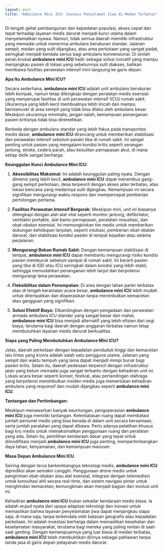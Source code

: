 ```yaml
---
layout: post
title: "Ambulance Mini ICU: Inovasi Penyelamat Jiwa di Medan Terbatas"
---
```


Di tengah geliat pembangunan dan kepadatan populasi, akses cepat dan tepat terhadap layanan medis darurat menjadi kunci utama dalam menyelamatkan nyawa. Namun, tidak semua daerah memiliki infrastruktur yang memadai untuk menerima ambulans berukuran standar. Jalanan sempit, medan yang sulit dijangkau, atau area perkotaan yang sangat padat, seringkali menjadi kendala serius bagi ambulans konvensional. Di sinilah peran krusial **ambulance mini ICU** hadir sebagai solusi inovatif yang mampu menjangkau pasien di lokasi yang sebelumnya sulit diakses, bahkan membawa fasilitas perawatan intensif mini langsung ke garis depan.

**Apa Itu Ambulance Mini ICU?**

Secara sederhana, **ambulance mini ICU** adalah unit ambulans berukuran lebih kompak, namun tetap dilengkapi dengan peralatan medis esensial yang menyerupai fasilitas di unit perawatan intensif (ICU) rumah sakit. Ukurannya yang lebih kecil membuatnya lebih lincah dan mampu bermanuver di area sempit yang tidak bisa dilalui oleh ambulans besar. Meskipun ukurannya minimalis, jangan salah, kemampuan penanganan pasien kritisnya tidak bisa diremehkan.

Berbeda dengan ambulans standar yang lebih fokus pada transportasi medis dasar, **ambulance mini ICU** dirancang untuk memberikan stabilisasi dan perawatan intensif *sebelum* pasien tiba di rumah sakit. Ini sangat penting untuk pasien yang mengalami kondisi kritis seperti serangan jantung, stroke, cedera parah, atau kesulitan pernapasan akut, di mana setiap detik sangat berharga.

**Keunggulan Kunci Ambulance Mini ICU:**

1.  **Aksesibilitas Maksimal:** Ini adalah keunggulan paling nyata. Dengan dimensi yang lebih kecil, **ambulance mini ICU** dapat menembus gang-gang sempit perkotaan, desa terpencil dengan akses jalan terbatas, atau lokasi bencana yang medannya sulit dijangkau. Kemampuan ini secara signifikan mengurangi waktu respons dan mempercepat pemberian pertolongan pertama.

2.  **Fasilitas Perawatan Intensif Bergerak:** Meskipun mini, unit ini biasanya dilengkapi dengan alat-alat vital seperti monitor jantung, defibrilator, ventilator portable, alat bantu pernapasan, peralatan resusitasi, dan obat-obatan esensial. Ini memungkinkan tim medis untuk memberikan dukungan kehidupan lanjutan, seperti intubasi, pemberian obat-obatan darurat, dan stabilisasi kondisi pasien di tempat kejadian atau selama perjalanan.

3.  **Mengurangi Beban Rumah Sakit:** Dengan kemampuan stabilisasi di tempat, **ambulance mini ICU** dapat membantu mengurangi risiko kondisi pasien memburuk sebelum sampai di rumah sakit. Ini berarti pasien yang tiba di IGD atau ICU seringkali dalam kondisi yang lebih stabil, sehingga memudahkan penanganan lebih lanjut dan berpotensi mengurangi lama perawatan.

4.  **Fleksibilitas dalam Penempatan:** Di area dengan lahan parkir terbatas atau di tengah keramaian acara besar, **ambulance mini ICU** lebih mudah untuk ditempatkan dan dioperasikan tanpa menimbulkan kemacetan atau gangguan yang signifikan.

5.  **Solusi Efektif Biaya:** Dibandingkan dengan pengadaan dan perawatan armada ambulans ICU standar yang sangat besar dan mahal, **ambulance mini ICU** bisa menjadi alternatif yang lebih efisien dari segi biaya, terutama bagi daerah dengan anggaran terbatas namun tetap membutuhkan layanan medis darurat berkualitas.

**Siapa yang Paling Membutuhkan Ambulance Mini ICU?**

Jelas, daerah perkotaan dengan kepadatan penduduk tinggi dan kemacetan lalu lintas yang kronis adalah salah satu pengguna utama. Jalanan yang sempit dan waktu tempuh yang lama dapat menjadi mimpi buruk bagi pasien kritis. Selain itu, daerah pedesaan terpencil dengan infrastruktur jalan yang belum memadai juga sangat terbantu dengan kehadiran unit ini. Lokasi acara besar seperti konser, festival, atau pertandingan olahraga yang berpotensi menimbulkan insiden medis juga memerlukan kehadiran ambulans yang responsif dan mudah dijangkau seperti **ambulance mini ICU**.

**Tantangan dan Pertimbangan:**

Meskipun menawarkan banyak keuntungan, pengoperasian **ambulance mini ICU** juga memiliki tantangan. Keterbatasan ruang dapat membatasi jumlah personel medis yang bisa berada di dalam unit secara bersamaan, serta jumlah peralatan yang dapat dibawa. Perlu adanya pelatihan khusus bagi kru medis untuk memaksimalkan penggunaan ruang dan peralatan yang ada. Selain itu, pemilihan kendaraan dasar yang tepat untuk dimodifikasi menjadi **ambulance mini ICU** juga penting, mempertimbangkan daya tahan, kenyamanan, dan kemampuan manuver.

**Masa Depan Ambulance Mini ICU**

Seiring dengan terus berkembangnya teknologi medis, **ambulance mini ICU** diprediksi akan semakin canggih. Penggunaan drone medis untuk pengiriman obat-obatan atau alat esensial, integrasi dengan telemedisin untuk konsultasi ahli secara real-time, dan sistem navigasi pintar untuk menghindari kemacetan, kemungkinan akan menjadi bagian dari evolusi unit ini.

Kehadiran **ambulance mini ICU** bukan sekadar kendaraan medis biasa. Ia adalah wujud nyata dari upaya adaptasi teknologi dan inovasi untuk memastikan bahwa layanan penyelamatan jiwa dapat menjangkau siapa saja, di mana saja, tanpa terkendala oleh batasan geografis atau kepadatan perkotaan. Ini adalah investasi berharga dalam memastikan kesehatan dan keselamatan masyarakat, terutama bagi mereka yang paling rentan di saat-saat genting. Dengan kemampuannya yang luar biasa di medan terbatas, **ambulance mini ICU** telah membuktikan dirinya sebagai pahlawan tanpa tanda jasa di garis depan pelayanan medis darurat.
